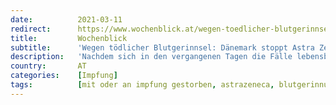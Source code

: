 ```yaml
---
date:          2021-03-11
redirect:      https://www.wochenblick.at/wegen-toedlicher-blutgerinnsel-daenemark-stoppt-astra-zeneca-impfung/
title:         Wochenblick
subtitle:      'Wegen tödlicher Blutgerinnsel: Dänemark stoppt Astra Zeneca-Impfung'
description:   'Nachdem sich in den vergangenen Tagen die Fälle lebensbedrohlicher Blutgerinnsel häuften, zieht Dänemark vorerst die Reißleine. Bis zur Klärung möchte man zumindest zwei Wochen lang nicht mehr mit dem schwedisch-britischen Vakzin impfen. Eine Absage an die eigene Impfkampagne ist das dennoch nicht. Weil man das Mittel nämlich für „sicher und effektiv“ halte, pausiere man damit […]'
country:       AT
categories:    [Impfung]
tags:          [mit oder an impfung gestorben, astrazeneca, blutgerinnungsstörungen, impf-stopp]
---
```

